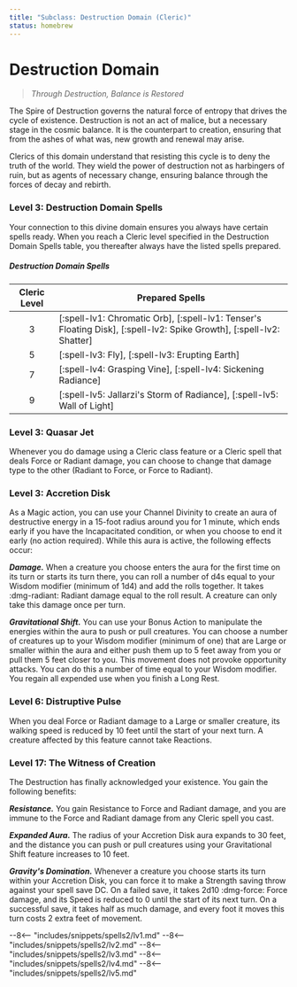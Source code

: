 ```yaml
---
title: "Subclass: Destruction Domain (Cleric)"
status: homebrew
---
```


<p style="display:none">
Through Destruction, Balance is Restored 
</p>

# Destruction Domain

> *Through Destruction, Balance is Restored*

The Spire of Destruction governs the natural force of entropy that drives the cycle of existence. Destruction is not an act of malice, but a necessary stage in the cosmic balance. It is the counterpart to creation, ensuring that from the ashes of what was, new growth and renewal may arise.

Clerics of this domain understand that resisting this cycle is to deny the truth of the world. They wield the power of destruction not as harbingers of ruin, but as agents of necessary change, ensuring balance through the forces of decay and rebirth.

### Level 3: Destruction Domain Spells

Your connection to this divine domain ensures you always have certain spells ready. When you reach a Cleric level specified in the Destruction Domain Spells table, you thereafter always have the listed spells prepared.

##### Destruction Domain Spells

| Cleric Level | Prepared Spells |
| :-: | --- |
| 3 | [:spell-lv1: Chromatic Orb], [:spell-lv1: Tenser's Floating Disk], [:spell-lv2: Spike Growth], [:spell-lv2: Shatter] |
| 5 | [:spell-lv3: Fly], [:spell-lv3: Erupting Earth] |
| 7 | [:spell-lv4: Grasping Vine], [:spell-lv4: Sickening Radiance] |
| 9 | [:spell-lv5: Jallarzi's Storm of Radiance], [:spell-lv5: Wall of Light] |

### Level 3: Quasar Jet

Whenever you do damage using a Cleric class feature or a Cleric spell that deals Force or Radiant damage, you can choose to change that damage type to the other (Radiant to Force, or Force to Radiant).

### Level 3: Accretion Disk

As a Magic action, you can use your Channel Divinity to create an aura of destructive energy in a 15-foot radius around you for 1 minute, which ends early if you have the Incapacitated condition, or when you choose to end it early (no action required). While this aura is active, the following effects occur:

***Damage.*** When a creature you choose enters the aura for the first time on its turn or starts its turn there, you can roll a number of d4s equal to your Wisdom modifier (minimum of 1d4) and add the rolls together. It takes :dmg-radiant: Radiant damage equal to the roll result. A creature can only take this damage once per turn.

***Gravitational Shift.*** You can use your Bonus Action to manipulate the energies within the aura to push or pull creatures. You can choose a number of creatures up to your Wisdom modifier (minimum of one) that are Large or smaller within the aura and either push them up to 5 feet away from you or pull them 5 feet closer to you. This movement does not provoke opportunity attacks. You can do this a number of time equal to your Wisdom modifier. You regain all expended use when you finish a Long Rest.

### Level 6: Distruptive Pulse

When you deal Force or Radiant damage to a Large or smaller creature, its walking speed is reduced by 10 feet until the start of your next turn. A creature affected by this feature cannot take Reactions.

### Level 17: The Witness of Creation

The Destruction has finally acknowledged your existence. You gain the following benefits:

***Resistance.*** You gain Resistance to Force and Radiant damage, and you are immune to the Force and Radiant damage from any Cleric spell you cast.

***Expanded Aura.*** The radius of your Accretion Disk aura expands to 30 feet, and the distance you can push or pull creatures using your Gravitational Shift feature increases to 10 feet.

***Gravity's Domination.*** Whenever a creature you choose starts its turn within your Accretion Disk, you can force it to make a Strength saving throw against your spell save DC. On a failed save, it takes 2d10 :dmg-force: Force damage, and its Speed is reduced to 0 until the start of its next turn. On a successful save, it takes half as much damage, and every foot it moves this turn costs 2 extra feet of movement.

--8<-- "includes/snippets/spells2/lv1.md"
--8<-- "includes/snippets/spells2/lv2.md"
--8<-- "includes/snippets/spells2/lv3.md"
--8<-- "includes/snippets/spells2/lv4.md"
--8<-- "includes/snippets/spells2/lv5.md"